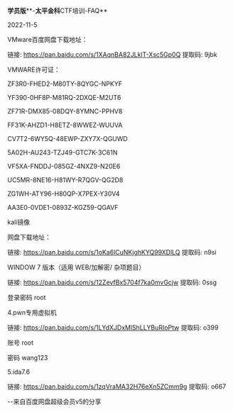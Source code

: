 ​                                                                                                                                                                     



**学员版****-****太平金科****CTF培训-FAQ**

2022-11-5

VMware百度网盘下载地址：

链接: https://pan.baidu.com/s/1XAqnBA82JLklT-Xsc5Gp0Q 提取码: 9jbk 



VMWARE许可证：

ZF3R0-FHED2-M80TY-8QYGC-NPKYF

YF390-0HF8P-M81RQ-2DXQE-M2UT6

ZF71R-DMX85-08DQY-8YMNC-PPHV8

FF31K-AHZD1-H8ETZ-8WWEZ-WUUVA

CV7T2-6WY5Q-48EWP-ZXY7X-QGUWD

5A02H-AU243-TZJ49-GTC7K-3C61N

VF5XA-FNDDJ-085GZ-4NXZ9-N20E6

UC5MR-8NE16-H81WY-R7QGV-QG2D8

ZG1WH-ATY96-H80QP-X7PEX-Y30V4

AA3E0-0VDE1-0893Z-KGZ59-QGAVF



kali镜像

网盘下载地址：

链接: https://pan.baidu.com/s/1oKa6lCuNKjghKYQ99XDlLQ 提取码: n9si 

WINDOW 7 版本（适用 WEB/加解密/ 杂项题目）

链接: https://pan.baidu.com/s/12ZevfBx5704f7ka0mvGcjw 提取码: 0ssg 

登录密码 root

4.pwn专用虚拟机

链接: https://pan.baidu.com/s/1LYdXJDxMlShLLYBuRIoPtw 提取码: o399 

账号 root

密码 wang123





5.ida7.6

链接: https://pan.baidu.com/s/1zqVraMA32H76eXn5ZCmm9g 提取码: o667 

--来自百度网盘超级会员v5的分享



